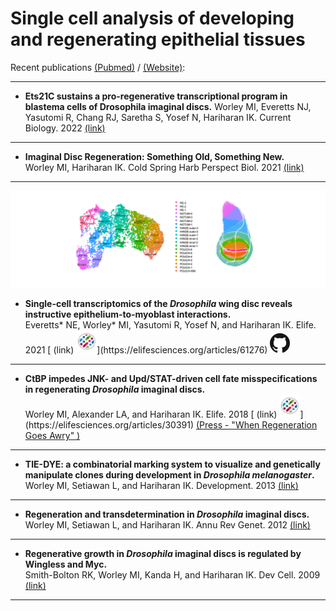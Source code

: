 # Single cell analysis of developing and regenerating epithelial tissues 


Recent publications [(Pubmed)](https://pubmed.ncbi.nlm.nih.gov/?term=Worley+MI&show_snippets=off&sort=pubdate) / [(Website)](https://sites.google.com/view/melanieworley/home?authuser=0/): 
 
---

* **Ets21C sustains a pro-regenerative transcriptional program in blastema cells of Drosophila imaginal discs.** 
Worley MI, Everetts NJ, Yasutomi R, Chang RJ, Saretha S, Yosef N, Hariharan IK. Current Biology. 2022 [ (link)](https://www.cell.com/current-biology/fulltext/S0960-9822(22)01002-8)


---

* **Imaginal Disc Regeneration: Something Old, Something New.** \
Worley MI, Hariharan IK. Cold Spring Harb Perspect Biol. 2021 [ (link)]( https://pubmed.ncbi.nlm.nih.gov/34872971/)

---
![alt text](https://github.com/MelWorley/work_in_progress/blob/main/images/cell_atlas.png?raw=true) 
* **Single-cell transcriptomics of the *Drosophila* wing disc reveals instructive epithelium-to-myoblast interactions.**  \
Everetts* NE, Worley* MI, Yasutomi R, Yosef N, and Hariharan IK. Elife. 2021 [ (link) ![alt text](https://github.com/MelWorley/work_in_progress/blob/main/images/elife2.png?)](https://elifesciences.org/articles/61276) [![alt text](https://github.com/MelWorley/work_in_progress/blob/main/images/GitHub-Mark-32px.png?raw=true)](https://github.com/HariharanLab/Everetts_Worley_Yasutomi)


---

* **CtBP impedes JNK- and Upd/STAT-driven cell fate misspecifications in regenerating *Drosophila* imaginal discs.**   \
Worley MI, Alexander LA, and Hariharan IK. Elife. 2018 [  (link) ![alt text](https://github.com/MelWorley/work_in_progress/blob/main/images/elife2.png?)](https://elifesciences.org/articles/30391) [(Press - "When Regeneration Goes Awry" )](https://medium.com/lifes-building-blocks/when-regeneration-goes-awry-aeee2512412f)

---

* **TIE-DYE: a combinatorial marking system to visualize and genetically manipulate clones during development in *Drosophila melanogaster*.**  \
Worley MI, Setiawan L, and Hariharan IK. Development. 2013 [(link)](https://journals.biologists.com/dev/article/140/15/3275/45847/TIE-DYE-a-combinatorial-marking-system-to) 

---

* **Regeneration and transdetermination in *Drosophila* imaginal discs.** \
Worley MI, Setiawan L, and Hariharan IK. Annu Rev Genet. 2012 [(link)](https://www.annualreviews.org/doi/10.1146/annurev-genet-110711-155637)

---

* **Regenerative growth in *Drosophila* imaginal discs is regulated by Wingless and Myc.** \
Smith-Bolton RK, Worley MI, Kanda H, and Hariharan IK. Dev Cell. 2009 [(link)](https://www.cell.com/developmental-cell/fulltext/S1534-5807(09)00177-4?_returnURL=https%3A%2F%2Flinkinghub.elsevier.com%2Fretrieve%2Fpii%2FS1534580709001774%3Fshowall%3Dtrue)

---



<!--
**MelWorley/MelWorley** is a ✨ _special_ ✨ repository because its `README.md` (this file) appears on your GitHub profile.

Here are some ideas to get you started:

- 🔭 I’m currently working on ...
- 🌱 I’m currently learning ...
- 👯 I’m looking to collaborate on ...
- 🤔 I’m looking for help with ...
- 💬 Ask me about ...
- 📫 How to reach me: ...
- 😄 Pronouns: ...
- ⚡ Fun fact: ...
-->
